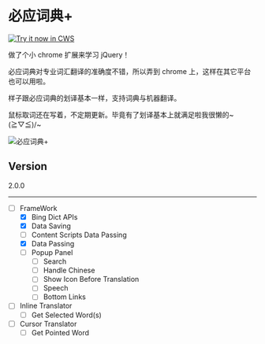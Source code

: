 必应词典+
=========

<a target="_blank" href="https://chrome.google.com/webstore/detail/kkgcfdmlnfpdjmnheeojdlgpmhaeekga">![Try it now in CWS](https://raw.githubusercontent.com/Crimx/BingDictPlus/master/assets/images/tryitnow.png "Click here to install this sample from the Chrome Web Store")</a>

做了个小 chrome 扩展来学习 jQuery！

必应词典对专业词汇翻译的准确度不错，所以弄到 chrome 上，这样在其它平台也可以用啦。

样子跟必应词典的划译基本一样，支持词典与机器翻译。

鼠标取词还在写着，不定期更新。毕竟有了划译基本上就满足啦我很懒的~\(≧▽≦)/~

![必应词典+](https://raw.githubusercontent.com/Crimx/BingDictPlus/master/assets/Web%20Store/%E6%BB%9A%E5%8A%A8%E5%9B%BE%E7%89%87.png)

Version
-------

2.0.0

-------

- [ ] FrameWork
  - [X] Bing Dict APIs
  - [X] Data Saving
  - [ ] Content Scripts Data Passing
  - [X] Data Passing
  - [ ] Popup Panel
    - [ ] Search
    - [ ] Handle Chinese
    - [ ] Show Icon Before Translation
    - [ ] Speech
    - [ ] Bottom Links
 - [ ] Inline Translator
   - [ ] Get Selected Word(s)
 - [ ] Cursor Translator
   - [ ] Get Pointed Word
